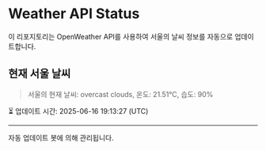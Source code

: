 
# Weather API Status

이 리포지토리는 OpenWeather API를 사용하여 서울의 날씨 정보를 자동으로 업데이트합니다.

## 현재 서울 날씨
> 서울의 현재 날씨: overcast clouds, 온도: 21.51°C, 습도: 90%

⏳ 업데이트 시간: 2025-06-16 19:13:27 (UTC)

---
자동 업데이트 봇에 의해 관리됩니다.
